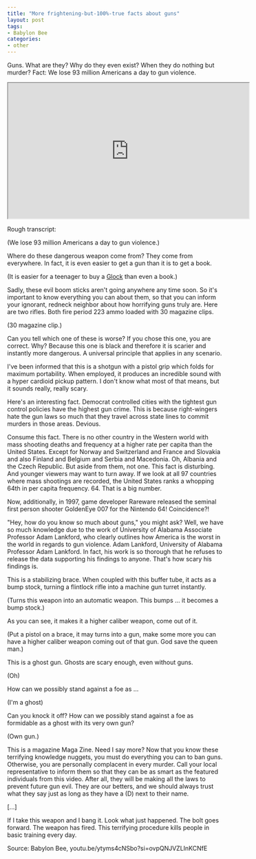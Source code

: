 ```yaml
---
title: "More frightening-but-100%-true facts about guns"
layout: post
tags:
- Babylon Bee
categories:
- other
---
```


Guns. What are they? Why do they even exist? When they do nothing but murder? Fact: We lose 93 million Americans a day to gun violence.

<iframe width="560" height="315" src="https://www.youtube.com/embed/ytyms4cNSbo" title="More Frightening But 100% True Facts About Guns"></iframe>

Rough transcript:

(We lose 93 million Americans a day to gun violence.)

Where do these dangerous weapon come from? They come from everywhere. In fact, it is even easier to get a gun than it is to get a book.

(It is easier for a teenager to buy a [Glock](https://us.glock.com/) than even a book.)

Sadly, these evil boom sticks aren't going anywhere any time soon. So it's important to know everything you can about them, so that you can inform your ignorant, redneck neighbor about how horrifying guns truly are. Here are two rifles. Both fire period 223 ammo loaded with 30 magazine clips.

(30 magazine clip.)

Can you tell which one of these is worse? If you chose this one, you are correct. Why? Because this one is black and therefore it is scarier and instantly more dangerous. A universal principle that applies in any scenario.

I've been informed that this is a shotgun with a pistol grip which folds for maximum portability. When employed, it produces an incredible sound with a hyper cardioid pickup pattern. I don't know what most of that means, but it sounds really, really scary.

Here's an interesting fact. Democrat controlled cities with the tightest gun control policies have the highest gun crime. This is because right-wingers hate the gun laws so much that they travel across state lines to commit murders in those areas. Devious.

Consume this fact. There is no other country in the Western world with mass shooting deaths and frequency at a higher rate per capita than the United States. Except for Norway and Switzerland and France and Slovakia and also Finland and Belgium and Serbia and Macedonia. Oh, Albania and the Czech Republic. But aside from them, not one. This fact is disturbing. And younger viewers may want to turn away. If we look at all 97 countries where mass shootings are recorded, the United States ranks a whopping 64th in per capita frequency. 64. That is a big number.

Now, additionally, in 1997, game developer Rareware released the seminal first person shooter GoldenEye 007 for the Nintendo 64! Coincidence?!

"Hey, how do you know so much about guns," you might ask? Well, we have so much knowledge due to the work of University of Alabama Associate Professor Adam Lankford, who clearly outlines how America is the worst in the world in regards to gun violence. Adam Lankford, University of Alabama Professor Adam Lankford. In fact, his work is so thorough that he refuses to release the data supporting his findings to anyone. That's how scary his findings is.

This is a stabilizing brace. When coupled with this buffer tube, it acts as a bump stock, turning a flintlock rifle into a machine gun turret instantly.

(Turns this weapon into an automatic weapon. This bumps ... it becomes a bump stock.)

As you can see, it makes it a higher caliber weapon, come out of it.

(Put a pistol on a brace, it may turns into a gun, make some more you can have a higher caliber weapon coming out of that gun. God save the queen man.)

This is a ghost gun. Ghosts are scary enough, even without guns.

(Oh)

How can we possibly stand against a foe as ...

(I'm a ghost)

Can you knock it off? How can we possibly stand against a foe as formidable as a ghost with its very own gun?

(Own gun.)

This is a magazine Maga Zine. Need I say more? Now that you know these terrifying knowledge nuggets, you must do everything you can to ban guns. Otherwise, you are personally complacent in every murder. Call your local representative to inform them so that they can be as smart as the featured individuals from this video. After all, they will be making all the laws to prevent future gun evil. They are our betters, and we should always trust what they say just as long as they have a (D) next to their name.

\[...\]

If I take this weapon and I bang it. Look what just happened. The bolt goes forward. The weapon has fired. This terrifying procedure kills people in basic training every day.

Source: Babylon Bee, youtu.be/ytyms4cNSbo?si=ovpQNJVZLInKCNfE
